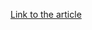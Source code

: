 [Link to the article](https://www.malwarebytes.com/blog/threat-intelligence/2023/07/malicious-ad-for-usps-phishes-for-jpmorgan-chase-credentials)
